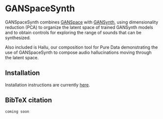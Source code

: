# GANSpaceSynth

GANSpaceSynth combines [GANSpace](https://arxiv.org/abs/2004.02546) with [GANSynth](https://openreview.net/forum?id=H1xQVn09FX), using dimensionality reduction (PCA) to organize the latent space of trained GANSynth models and to obtain controls for exploring the range of sounds that can be synthesized.

Also included is Hallu, our composition tool for Pure Data demonstrating the use of GANSpaceSynth to compose audio hallucinations moving through the latent space.

## Installation

Installation instructions are currently [here](https://github.com/SopiMlab/DeepLearningWithAudio/tree/master/utilities/pyext-setup).

## BibTeX citation

```
coming soon
```
